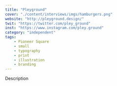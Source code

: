 ```yaml
---
title: "Pleyground"
cover: "./content/interviews/imgs/hamburgers.png"
website: "http://pleyground.design/"
twit: "https://twitter.com/pley_ground"
inst: "https://www.instagram.com/pley.ground"
category: "independent"
tags:
    - Pioneer Square
    - small
    - typography
    - print
    - illustration
    - branding
---
```


Description
